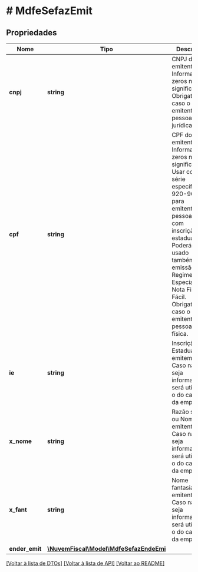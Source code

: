 # # MdfeSefazEmit

## Propriedades

Nome | Tipo | Descrição | Comentários
------------ | ------------- | ------------- | -------------
**cnpj** | **string** | CNPJ do emitente.  Informar zeros não significativos.  Obrigatório caso o emitente seja pessoa jurídica. | [optional]
**cpf** | **string** | CPF do emitente.  Informar zeros não significativos.    Usar com série específica 920-969 para emitente pessoa física com inscrição estadual.  Poderá ser usado também para emissão do Regime Especial da Nota Fiscal Fácil.  Obrigatorio caso o emitente seja pessoa física. | [optional]
**ie** | **string** | Inscrição Estadual do emitemte.  Caso não seja informado, será utilizado o do cadastro da empresa. | [optional]
**x_nome** | **string** | Razão social ou Nome do emitente.  Caso não seja informado, será utilizado o do cadastro da empresa. | [optional]
**x_fant** | **string** | Nome fantasia do emitente.  Caso não seja informado, será utilizado o do cadastro da empresa. | [optional]
**ender_emit** | [**\NuvemFiscal\Model\MdfeSefazEndeEmi**](MdfeSefazEndeEmi.md) |  | [optional]

[[Voltar à lista de DTOs]](../../README.md#models) [[Voltar à lista de API]](../../README.md#endpoints) [[Voltar ao README]](../../README.md)
